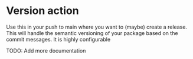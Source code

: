 # Version action
Use this in your push to main where you want to (maybe) create a release.
This will handle the semantic versioning of your package based on the commit messages.
It is highly configurable

TODO: Add more documentation
